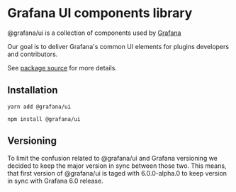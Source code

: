 # Grafana UI components library

@grafana/ui is a collection of components used by [Grafana](https://github.com/grafana/grafana)

Our goal is to deliver Grafana's common UI elements for plugins developers and contributors.

See [package source](https://github.com/grafana/grafana/tree/master/packages/grafana-ui) for more details.

## Installation

`yarn add @grafana/ui`

`npm install @grafana/ui`

## Versioning
To limit the confusion related to @grafana/ui and Grafana versioning we decided to keep the major version in sync between those two.
This means, that first version of @grafana/ui is taged with 6.0.0-alpha.0 to keep version in sync with Grafana 6.0 release.
